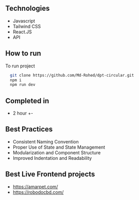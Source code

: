 ## Technologies

- Javascript
- Tailwind CSS
- React.JS
- API

## How to run

To run project

```bash
  git clone https://github.com/Md-Rohed/dpt-circular.git
  npm i
  npm run dev
```

## Completed in

- 2 hour +-

## Best Practices

- Consistent Naming Convention
- Proper Use of State and State Management
- Modularization and Component Structure
- Improved Indentation and Readability

## Best Live Frontend projects

- https://amarpet.com/
- https://robodocbd.com/

